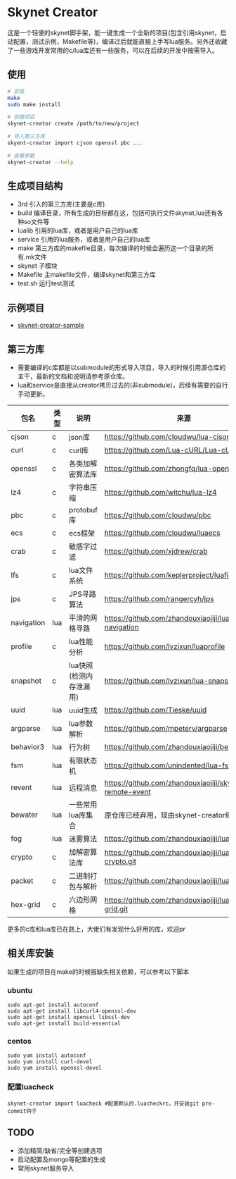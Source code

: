 # Skynet Creator
这是一个轻便的skynet脚手架，能一键生成一个全新的项目(包含引用skynet，启动配置，测试示例，Makefile等)，编译过后就能直接上手写lua服务。另外还收藏了一些游戏开发常用的c/lua库还有一些服务，可以在后续的开发中按需导入。

## 使用
```sh
# 安装
make
sudo make install

# 创建项目
skynet-creator create /path/to/new/project

# 导入第三方库
skyent-creator import cjson openssl pbc ...

# 查看参数
skynet-creator --help
```

## 生成项目结构
+ 3rd 引入的第三方库(主要是c库)
+ build 编译目录，所有生成的目标都在这，包括可执行文件skynet,lua还有各种so文件等
+ lualib 引用的lua库，或者是用户自己的lua库
+ service 引用的lua服务，或者是用户自己的lua库
+ make 第三方库的makefile目录，每次编译的时候会遍历这一个目录的所有.mk文件
+ skynet 子模块
+ Makefile 主makefile文件，编译skynet和第三方库
+ test.sh 运行test测试
## 示例项目
+ [skynet-creator-sample](https://github.com/zhandouxiaojiji/skynet-creator-sample)

## 第三方库
+ 需要编译的c库都是以submodule的形式导入项目，导入的时候引用源仓库的主干，最新的文档和说明请参考原仓库。
+ lua和service是直接从creator拷贝过去的(非submodule)，后续有需要的自行手动更新。

|  包名   | 类型  | 说明 | 来源 |
|  ----  | ----  | ---- | ---- |
| cjson | c | json库 | https://github.com/cloudwu/lua-cjson |
| curl | c | curl库 | https://github.com/Lua-cURL/Lua-cURLv3 |
| openssl | c | 各类加解密算法库 | https://github.com/zhongfq/lua-openssl |
| lz4 | c | 字符串压缩 | https://github.com/witchu/lua-lz4 |
| pbc | c | protobuf库 | https://github.com/cloudwu/pbc |
| ecs | c | ecs框架 | https://github.com/cloudwu/luaecs |
| crab | c | 敏感字过滤 | https://github.com/xjdrew/crab |
| lfs | c | lua文件系统 | https://github.com/keplerproject/luafilesystem |
| jps | c | JPS寻路算法 | https://github.com/rangercyh/jps |
| navigation | lua | 平滑的网格寻路 | https://github.com/zhandouxiaojiji/lua-navigation |
| profile | c | lua性能分析 | https://github.com/lvzixun/luaprofile |
| snapshot | c | lua快照(检测内存泄漏用) | https://github.com/lvzixun/lua-snapshot |
| uuid | lua  | uuid生成 | https://github.com/Tieske/uuid |
| argparse | lua | lua参数解析 | https://github.com/mpeterv/argparse |
| behavior3 | lua | 行为树 | https://github.com/zhandouxiaojiji/behavior3lua |
| fsm | lua | 有限状态机 | https://github.com/unindented/lua-fsm |
| revent | lua | 远程消息 | https://github.com/zhandouxiaojiji/skynet-remote-event |
| bewater | lua | 一些常用lua库集合 | 原仓库已经弃用，现由skynet-creator继续维护 |
| fog | lua | 迷雾算法 | https://github.com/zhandouxiaojiji/lua-fog |
| crypto | c | 加解密算法库 | https://github.com/zhandouxiaojiji/lua-crypto.git |
| packet | c | 二进制打包与解析 | https://github.com/zhandouxiaojiji/lua-packet |
| hex-grid | c | 六边形网格 | https://github.com/zhandouxiaojiji/lua-hex-grid.git |

更多的c库和lua库已在路上，大佬们有发现什么好用的库，欢迎pr

## 相关库安装
如果生成的项目在make的时候报缺失相关依赖，可以参考以下脚本
### ubuntu
```shell
sudo apt-get install autoconf
sudo apt-get install libcurl4-openssl-dev
sudo apt-get install openssl libssl-dev
sudo apt-get install build-essential
```

### centos
```shell
sudo yum install autoconf
sudo yum install curl-devel
sudo yum install openssl-devel
```

### 配置luacheck
```shell
skynet-creator import luacheck #配置默认的.luacheckrc，并安装git pre-commit钩子
```

## TODO
+ 添加精简/缺省/完全等创建选项
+ 启动配置及mongo等配置的生成
+ 常用skynet服务导入
